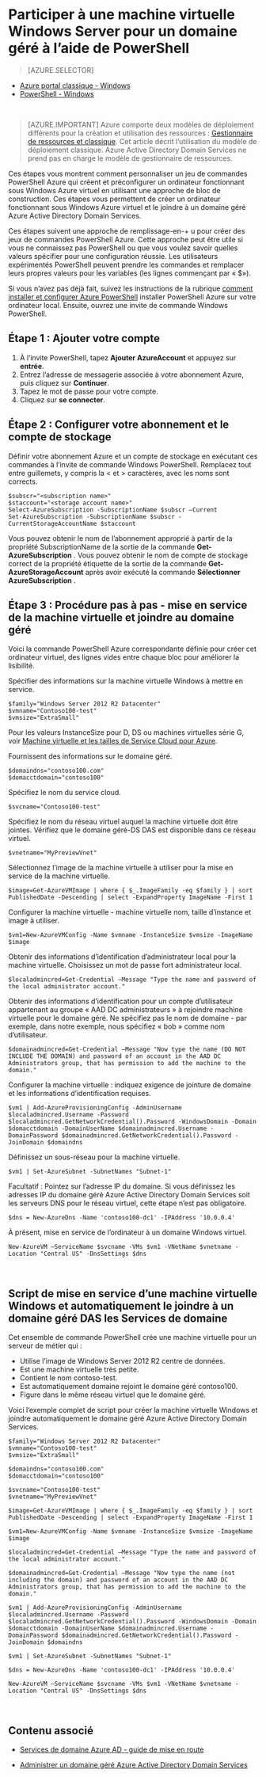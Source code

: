 <properties
    pageTitle="Azure Active Directory Domain Services : Guide d’Administration | Microsoft Azure"
    description="Participer à une machine virtuelle Windows à un domaine géré à l’aide de PowerShell Azure et le modèle de déploiement classique."
    services="active-directory-ds"
    documentationCenter=""
    authors="mahesh-unnikrishnan"
    manager="stevenpo"
    editor="curtand"/>

<tags
    ms.service="active-directory-ds"
    ms.workload="identity"
    ms.tgt_pltfrm="na"
    ms.devlang="na"
    ms.topic="article"
    ms.date="10/01/2016"
    ms.author="maheshu"/>


# <a name="join-a-windows-server-virtual-machine-to-a-managed-domain-using-powershell"></a>Participer à une machine virtuelle Windows Server pour un domaine géré à l’aide de PowerShell

> [AZURE.SELECTOR]
- [Azure portal classique - Windows](active-directory-ds-admin-guide-join-windows-vm.md)
- [PowerShell - Windows](active-directory-ds-admin-guide-join-windows-vm-classic-powershell.md)

<br>

> [AZURE.IMPORTANT] Azure comporte deux modèles de déploiement différents pour la création et utilisation des ressources : [Gestionnaire de ressources et classique](../resource-manager-deployment-model.md). Cet article décrit l’utilisation du modèle de déploiement classique. Azure Active Directory Domain Services ne prend pas en charge le modèle de gestionnaire de ressources.

Ces étapes vous montrent comment personnaliser un jeu de commandes PowerShell Azure qui créent et préconfigurer un ordinateur fonctionnant sous Windows Azure virtuel en utilisant une approche de bloc de construction. Ces étapes vous permettent de créer un ordinateur fonctionnant sous Windows Azure virtuel et le joindre à un domaine géré Azure Active Directory Domain Services.

Ces étapes suivent une approche de remplissage-en-+ u pour créer des jeux de commandes PowerShell Azure. Cette approche peut être utile si vous ne connaissez pas PowerShell ou que vous voulez savoir quelles valeurs spécifier pour une configuration réussie. Les utilisateurs expérimentés PowerShell peuvent prendre les commandes et remplacer leurs propres valeurs pour les variables (les lignes commençant par « $»).

Si vous n’avez pas déjà fait, suivez les instructions de la rubrique [comment installer et configurer Azure PowerShell](../powershell-install-configure.md) installer PowerShell Azure sur votre ordinateur local. Ensuite, ouvrez une invite de commande Windows PowerShell.

## <a name="step-1-add-your-account"></a>Étape 1 : Ajouter votre compte

1. À l’invite PowerShell, tapez **Ajouter AzureAccount** et appuyez sur **entrée**.
2. Entrez l’adresse de messagerie associée à votre abonnement Azure, puis cliquez sur **Continuer**.
3. Tapez le mot de passe pour votre compte.
4. Cliquez sur **se connecter**.

## <a name="step-2-set-your-subscription-and-storage-account"></a>Étape 2 : Configurer votre abonnement et le compte de stockage

Définir votre abonnement Azure et un compte de stockage en exécutant ces commandes à l’invite de commande Windows PowerShell. Remplacez tout entre guillemets, y compris la < et > caractères, avec les noms sont corrects.

    $subscr="<subscription name>"
    $staccount="<storage account name>"
    Select-AzureSubscription -SubscriptionName $subscr –Current
    Set-AzureSubscription -SubscriptionName $subscr -CurrentStorageAccountName $staccount

Vous pouvez obtenir le nom de l’abonnement approprié à partir de la propriété SubscriptionName de la sortie de la commande **Get-AzureSubscription** . Vous pouvez obtenir le nom de compte de stockage correct de la propriété étiquette de la sortie de la commande **Get-AzureStorageAccount** après avoir exécuté la commande **Sélectionner AzureSubscription** .


## <a name="step-3-step-by-step-walkthrough---provision-the-virtual-machine-and-join-it-to-the-managed-domain"></a>Étape 3 : Procédure pas à pas - mise en service de la machine virtuelle et joindre au domaine géré
Voici la commande PowerShell Azure correspondante définie pour créer cet ordinateur virtuel, des lignes vides entre chaque bloc pour améliorer la lisibilité.

Spécifier des informations sur la machine virtuelle Windows à mettre en service.

    $family="Windows Server 2012 R2 Datacenter"
    $vmname="Contoso100-test"
    $vmsize="ExtraSmall"

Pour les valeurs InstanceSize pour D, DS ou machines virtuelles série G, voir [Machine virtuelle et les tailles de Service Cloud pour Azure](https://msdn.microsoft.com/library/azure/dn197896.aspx).

Fournissent des informations sur le domaine géré.

    $domaindns="contoso100.com"
    $domacctdomain="contoso100"

Spécifiez le nom du service cloud.

    $svcname="Contoso100-test"

Spécifiez le nom du réseau virtuel auquel la machine virtuelle doit être jointes. Vérifiez que le domaine géré-DS DAS est disponible dans ce réseau virtuel.

    $vnetname="MyPreviewVnet"

Sélectionnez l’image de la machine virtuelle à utiliser pour la mise en service de la machine virtuelle.

    $image=Get-AzureVMImage | where { $_.ImageFamily -eq $family } | sort PublishedDate -Descending | select -ExpandProperty ImageName -First 1

Configurer la machine virtuelle - machine virtuelle nom, taille d’instance et image à utiliser.

    $vm1=New-AzureVMConfig -Name $vmname -InstanceSize $vmsize -ImageName $image

Obtenir des informations d’identification d’administrateur local pour la machine virtuelle. Choisissez un mot de passe fort administrateur local.

    $localadmincred=Get-Credential –Message "Type the name and password of the local administrator account."

Obtenir des informations d’identification pour un compte d’utilisateur appartenant au groupe « AAD DC administrateurs » à rejoindre machine virtuelle pour le domaine géré. Ne spécifiez pas le nom de domaine - par exemple, dans notre exemple, nous spécifiez « bob » comme nom d’utilisateur.

    $domainadmincred=Get-Credential –Message "Now type the name (DO NOT INCLUDE THE DOMAIN) and password of an account in the AAD DC Administrators group, that has permission to add the machine to the domain."

Configurer la machine virtuelle : indiquez exigence de jointure de domaine et les informations d’identification requises.

    $vm1 | Add-AzureProvisioningConfig -AdminUsername $localadmincred.Username -Password $localadmincred.GetNetworkCredential().Password -WindowsDomain -Domain $domacctdomain -DomainUserName $domainadmincred.Username -DomainPassword $domainadmincred.GetNetworkCredential().Password -JoinDomain $domaindns

Définissez un sous-réseau pour la machine virtuelle.

    $vm1 | Set-AzureSubnet -SubnetNames "Subnet-1"

Facultatif : Pointez sur l’adresse IP du domaine. Si vous définissez les adresses IP du domaine géré Azure Active Directory Domain Services soit les serveurs DNS pour le réseau virtuel, cette étape n’est pas obligatoire.

    $dns = New-AzureDns -Name 'contoso100-dc1' -IPAddress '10.0.0.4'

À présent, mise en service de l’ordinateur à un domaine Windows virtuel.

    New-AzureVM –ServiceName $svcname -VMs $vm1 -VNetName $vnetname -Location "Central US" -DnsSettings $dns

<br>

## <a name="script-to-provision-a-windows-vm-and-automatically-join-it-to-an-aad-domain-services-managed-domain"></a>Script de mise en service d’une machine virtuelle Windows et automatiquement le joindre à un domaine géré DAS les Services de domaine
Cet ensemble de commande PowerShell crée une machine virtuelle pour un serveur de métier qui :

- Utilise l’image de Windows Server 2012 R2 centre de données.
- Est une machine virtuelle très petite.
- Contient le nom contoso-test.
- Est automatiquement domaine rejoint le domaine géré contoso100.
- Figure dans le même réseau virtuel que le domaine géré.

Voici l’exemple complet de script pour créer la machine virtuelle Windows et joindre automatiquement le domaine géré Azure Active Directory Domain Services.

    $family="Windows Server 2012 R2 Datacenter"
    $vmname="Contoso100-test"
    $vmsize="ExtraSmall"

    $domaindns="contoso100.com"
    $domacctdomain="contoso100"

    $svcname="Contoso100-test"
    $vnetname="MyPreviewVnet"

    $image=Get-AzureVMImage | where { $_.ImageFamily -eq $family } | sort PublishedDate -Descending | select -ExpandProperty ImageName -First 1

    $vm1=New-AzureVMConfig -Name $vmname -InstanceSize $vmsize -ImageName $image

    $localadmincred=Get-Credential –Message "Type the name and password of the local administrator account."

    $domainadmincred=Get-Credential –Message "Now type the name (not including the domain) and password of an account in the AAD DC Administrators group, that has permission to add the machine to the domain."

    $vm1 | Add-AzureProvisioningConfig -AdminUsername $localadmincred.Username -Password $localadmincred.GetNetworkCredential().Password -WindowsDomain -Domain $domacctdomain -DomainUserName $domainadmincred.Username -DomainPassword $domainadmincred.GetNetworkCredential().Password -JoinDomain $domaindns

    $vm1 | Set-AzureSubnet -SubnetNames "Subnet-1"

    $dns = New-AzureDns -Name 'contoso100-dc1' -IPAddress '10.0.0.4'

    New-AzureVM –ServiceName $svcname -VMs $vm1 -VNetName $vnetname -Location "Central US" -DnsSettings $dns

<br>

## <a name="related-content"></a>Contenu associé
- [Services de domaine Azure AD - guide de mise en route](./active-directory-ds-getting-started.md)

- [Administrer un domaine géré Azure Active Directory Domain Services](./active-directory-ds-admin-guide-administer-domain.md)
